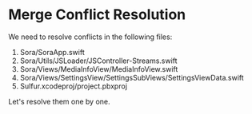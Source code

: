 # Merge Conflict Resolution

We need to resolve conflicts in the following files:

1. Sora/SoraApp.swift
2. Sora/Utils/JSLoader/JSController-Streams.swift
3. Sora/Views/MediaInfoView/MediaInfoView.swift
4. Sora/Views/SettingsView/SettingsSubViews/SettingsViewData.swift
5. Sulfur.xcodeproj/project.pbxproj

Let's resolve them one by one. 